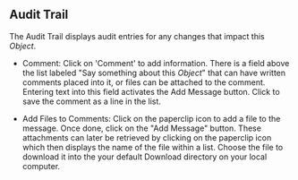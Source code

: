 ## Audit Trail

The Audit Trail displays audit entries for any changes that impact this _Object_. 

- Comment: Click on 'Comment' to add information. There is a field above the list labeled "Say something about this _Object_" that can have written comments placed into it, or files can be attached to the comment.  Entering text into this field activates the Add Message button. Click to save the comment as a line in the list.  

- Add Files to Comments: Click on the paperclip icon to add a file to the message.  Once done, click on the "Add Message" button. These attachments can later be retrieved by clicking on the paperclip icon which then displays the name of the file within a list. Choose the file to download it into the your default Download directory on your local computer.
